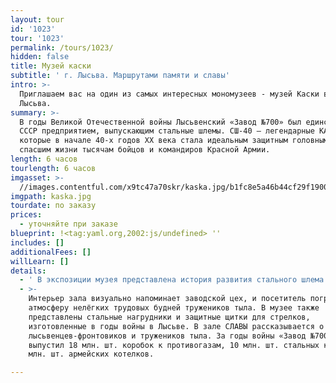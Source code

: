 ```yaml
---
layout: tour
id: '1023'
tour: '1023'
permalink: /tours/1023/
hidden: false
title: Музей каски
subtitle: ' г. Лысьва. Маршрутами памяти и славы'
intro: >-
  Приглашаем вас на один из самых интересных мономузеев - музей Каски в г.
  Лысьва.
summary: >-
  В годы Великой Отечественной войны Лысьвенский «Завод №700» был единственным в
  СССР предприятием, выпускающим стальные шлемы. СШ-40 – легендарные КАСКИ,
  которые в начале 40-х годов XX века стала идеальным защитным головным убором,
  спасшим жизни тысячам бойцов и командиров Красной Армии.
length: 6 часов
tourlength: 6 часов
imgasset: >-
  //images.contentful.com/x9tc47a70skr/kaska.jpg/b1fc8e5a46b44cf29f1900c06927e7eb/kaska.jpg
imgpath: kaska.jpg
tourdate: по заказу
prices:
  - уточняйте при заказе
blueprint: !<tag:yaml.org,2002:js/undefined> ''
includes: []
additionalFees: []
willLearn: []
details:
  - ' В экспозиции музея представлена история развития стального шлема в двух мировых войнах. Коллекция лысьвенских касок была пополнена образцами частных коллекционеров Перми, Санкт-Петербурга, Москвы. Внимание посетителей обязательно привлекут французская каска 1915 г., немецкая каска 1916 г., английская каска 1935 г., американская, итальянская и другие …'
  - >-
    Интерьер зала визуально напоминает заводской цех, и посетитель погружается в
    атмосферу нелёгких трудовых будней тружеников тыла. В музее также
    представлены стальные нагрудники и защитные щитки для стрелков,
    изготовленные в годы войны в Лысьве. В зале СЛАВЫ рассказывается о подвиге
    лысьвенцев-фронтовиков и тружеников тыла. За годы войны «Завод №700»
    выпустил 18 млн. шт. коробок к противогазам, 10 млн. шт. стальных касок, 14
    млн. шт. армейских котелков. 

---
```

